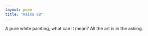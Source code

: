 ```yaml
---
layout: poem
title: "Haiku 68"
---
```


A pure white painting,
what can it mean?  All the art
is in the asking.
